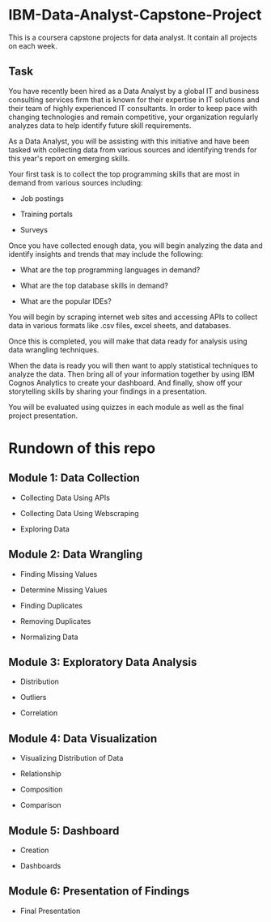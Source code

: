 # IBM-Data-Analyst-Capstone-Project

This is a coursera capstone projects for data analyst.
It contain all projects on each week.


## Task

You have recently been hired as a Data Analyst by a global IT and business consulting services firm that is known for their expertise in IT solutions and their team of highly experienced IT consultants.  In order to keep pace with changing technologies and remain competitive, your organization regularly analyzes data to help identify future skill requirements. 

As a Data Analyst, you will be assisting with this initiative and have been tasked with collecting data from various sources and identifying trends for this year's report on emerging skills. 

Your first task is to collect the top programming skills that are most in demand from various sources including:

- Job postings

- Training portals

- Surveys

Once you have collected enough data, you will begin analyzing the data and identify insights and trends that may include the following:

- What are the top programming languages in demand?

- What are the top database skills in demand?

- What are the popular IDEs?

You will begin by scraping internet web sites and accessing APIs to collect data in various formats like .csv files, excel sheets, and databases.   
 
 

Once this is completed, you will make that data ready for analysis using data wrangling techniques. 
 
  
 
 

When the data is ready you will then want to apply statistical techniques to analyze the data.  Then bring all of your information together by using  IBM Cognos Analytics to create your dashboard. And finally, show off your storytelling skills by sharing your findings in a presentation.

You will be evaluated using quizzes in each module as well as the final project presentation.



# Rundown of this repo

## Module 1: Data Collection
 
- Collecting Data Using APIs

- Collecting Data Using Webscraping

- Exploring Data

## Module 2: Data Wrangling
 
- Finding Missing Values

- Determine Missing Values

- Finding Duplicates

- Removing Duplicates

- Normalizing Data

## Module 3: Exploratory Data Analysis

- Distribution

- Outliers

- Correlation

## Module 4: Data Visualization
 

- Visualizing Distribution of Data

- Relationship

- Composition

- Comparison

## Module 5: Dashboard

- Creation

- Dashboards

## Module 6: Presentation of Findings

- Final Presentation